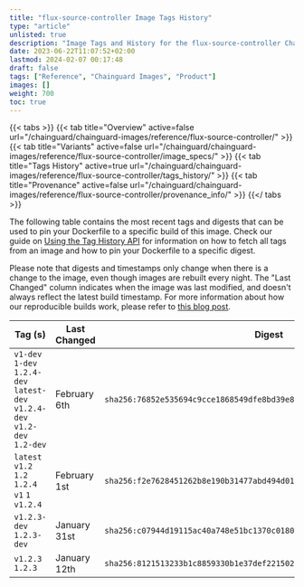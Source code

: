 ```yaml
---
title: "flux-source-controller Image Tags History"
type: "article"
unlisted: true
description: "Image Tags and History for the flux-source-controller Chainguard Image"
date: 2023-06-22T11:07:52+02:00
lastmod: 2024-02-07 00:17:48
draft: false
tags: ["Reference", "Chainguard Images", "Product"]
images: []
weight: 700
toc: true
---
```


{{< tabs >}}
{{< tab title="Overview" active=false url="/chainguard/chainguard-images/reference/flux-source-controller/" >}}
{{< tab title="Variants" active=false url="/chainguard/chainguard-images/reference/flux-source-controller/image_specs/" >}}
{{< tab title="Tags History" active=true url="/chainguard/chainguard-images/reference/flux-source-controller/tags_history/" >}}
{{< tab title="Provenance" active=false url="/chainguard/chainguard-images/reference/flux-source-controller/provenance_info/" >}}
{{</ tabs >}}

The following table contains the most recent tags and digests that can be used to pin your Dockerfile to a specific build of this image. Check our guide on [Using the Tag History API](/chainguard/chainguard-images/using-the-tag-history-api/) for information on how to fetch all tags from an image and how to pin your Dockerfile to a specific digest.

Please note that digests and timestamps only change when there is a change to the image, even though images are rebuilt every night. The "Last Changed" column indicates when the image was last modified, and doesn't always reflect the latest build timestamp. For more information about how our reproducible builds work, please refer to [this blog post](https://www.chainguard.dev/unchained/reproducing-chainguards-reproducible-image-builds).

| Tag (s)                                                                      | Last Changed | Digest                                                                    |
|------------------------------------------------------------------------------|--------------|---------------------------------------------------------------------------|
|  `v1-dev` `1-dev` `1.2.4-dev` `latest-dev` `v1.2.4-dev` `v1.2-dev` `1.2-dev` | February 6th | `sha256:76852e535694c9cce1868549dfe8bd39e80d79ebd1ffab47023338b2d446a0d1` |
|  `latest` `v1.2` `1.2` `1.2.4` `v1` `1` `v1.2.4`                             | February 1st | `sha256:f2e7628451262b8e190b31477abd494d01555274b54242e46d4370609bf2dfc8` |
|  `v1.2.3-dev` `1.2.3-dev`                                                    | January 31st | `sha256:c07944d19115ac40a748e51bc1370c0180e25b31c72257e748c87f8467972965` |
|  `v1.2.3` `1.2.3`                                                            | January 12th | `sha256:8121513233b1c8859330b1e37def22150242e0ab0bae373ac75842914c3a950d` |

